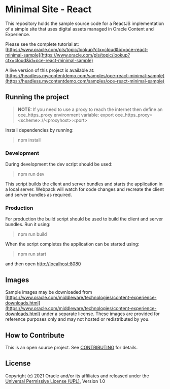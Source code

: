 # Minimal Site - React
This repository holds the sample source code for a ReactJS implementation of a simple site that uses digital assets managed in Oracle Content and Experience.

Please see the complete tutorial at:
[https://www.oracle.com/pls/topic/lookup?ctx=cloud&id=oce-react-minimal-sample](https://www.oracle.com/pls/topic/lookup?ctx=cloud&id=oce-react-minimal-sample)

A live version of this project is available at:
[https://headless.mycontentdemo.com/samples/oce-react-minimal-sample](https://headless.mycontentdemo.com/samples/oce-react-minimal-sample)


## Running the project
> **NOTE:** If you need to use a proxy to reach the internet then define an oce_https_proxy environment variable:
> export oce_https_proxy=\<scheme\>://\<proxyhost\>:\<port\>


Install dependencies by running: 
> npm install

### Development
During development the dev script should be used: 
> npm run dev

This script builds the client and server bundles and starts the application in a local server. Webpack will watch for code changes and recreate the client and server bundles as required.

### Production
For production the build script should be used to build the client and server bundles. Run it using: 
> npm run build

When the script completes the application can be started using: 
> npm run start

and then open [http://localhost:8080](http://localhost:8080)


## Images
Sample images may be downloaded from [https://www.oracle.com/middleware/technologies/content-experience-downloads.html](https://www.oracle.com/middleware/technologies/content-experience-downloads.html) under a separate license.  These images are provided for reference purposes only and may not hosted or redistributed by you.


## How to Contribute
This is an open source project. See [CONTRIBUTING](https://github.com/oracle/oce-react-minimal-sample/blob/main/CONTRIBUTING.md) for details.


## License
Copyright (c) 2021 Oracle and/or its affiliates and released under the 
[Universal Permissive License (UPL)](https://oss.oracle.com/licenses/upl/), Version 1.0
